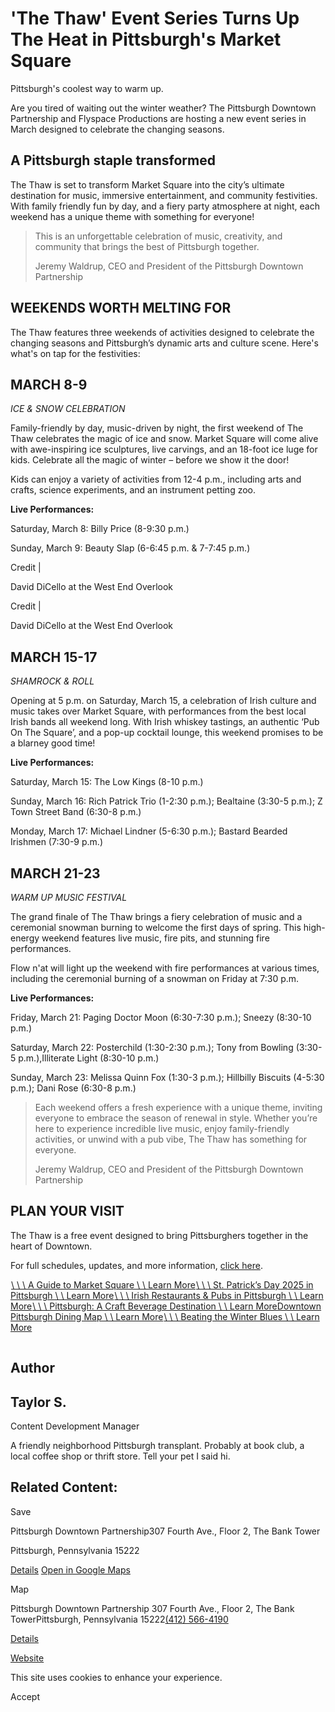 # 'The Thaw' Event Series Turns Up The Heat in Pittsburgh's Market Square

Pittsburgh's coolest way to warm up.

Are you tired of waiting out the winter weather? The Pittsburgh Downtown Partnership and Flyspace Productions are hosting a new event series in March designed to celebrate the changing seasons.

## A Pittsburgh staple transformed

The Thaw is set to transform Market Square into the city’s ultimate destination for music, immersive entertainment, and community festivities. With family friendly fun by day, and a fiery party atmosphere at night, each weekend has a unique theme with something for everyone!

> This is an unforgettable celebration of music, creativity, and community that brings the best of Pittsburgh together.
>
> Jeremy Waldrup, CEO and President of the Pittsburgh Downtown Partnership

## WEEKENDS WORTH MELTING FOR

The Thaw features three weekends of activities designed to celebrate the changing seasons and Pittsburgh’s dynamic arts and culture scene. Here's what's on tap for the festivities:

## MARCH 8-9

_ICE & SNOW CELEBRATION_

Family-friendly by day, music-driven by night, the first weekend of The Thaw celebrates the magic of ice and snow. Market Square will come alive with awe-inspiring ice sculptures, live carvings, and an 18-foot ice luge for kids. Celebrate all the magic of winter – before we show it the door!

Kids can enjoy a variety of activities from 12-4 p.m., including arts and crafts, science experiments, and an instrument petting zoo.

**Live Performances:**

Saturday, March 8: Billy Price (8-9:30 p.m.)

Sunday, March 9: Beauty Slap (6-6:45 p.m. & 7-7:45 p.m.)

Credit \|

David DiCello at the West End Overlook

Credit \|

David DiCello at the West End Overlook

## MARCH 15-17

_SHAMROCK & ROLL_

Opening at 5 p.m. on Saturday, March 15, a celebration of Irish culture and music takes over Market Square, with performances from the best local Irish bands all weekend long. With Irish whiskey tastings, an authentic ‘Pub On The Square’, and a pop-up cocktail lounge, this weekend promises to be a blarney good time!

**Live Performances:**

Saturday, March 15: The Low Kings (8-10 p.m.)

Sunday, March 16: Rich Patrick Trio (1-2:30 p.m.); Bealtaine (3:30-5 p.m.); Z Town Street Band (6:30-8 p.m.)

Monday, March 17: Michael Lindner (5-6:30 p.m.); Bastard Bearded Irishmen (7:30-9 p.m.)

## MARCH 21-23

_WARM UP MUSIC FESTIVAL_

The grand finale of The Thaw brings a fiery celebration of music and a ceremonial snowman burning to welcome the first days of spring. This high-energy weekend features live music, fire pits, and stunning fire performances.

Flow n'at will light up the weekend with fire performances at various times, including the ceremonial burning of a snowman on Friday at 7:30 p.m.

**Live Performances:**

Friday, March 21: Paging Doctor Moon (6:30-7:30 p.m.); Sneezy (8:30-10 p.m.)

Saturday, March 22: Posterchild (1:30-2:30 p.m.); Tony from Bowling (3:30-5 p.m.),Illiterate Light (8:30-10 p.m.)

Sunday, March 23: Melissa Quinn Fox (1:30-3 p.m.); Hillbilly Biscuits (4-5:30 p.m.); Dani Rose (6:30-8 p.m.)

> Each weekend offers a fresh experience with a unique theme, inviting everyone to embrace the season of renewal in style. Whether you’re here to experience incredible live music, enjoy family-friendly activities, or unwind with a pub vibe, The Thaw has something for everyone.
>
> Jeremy Waldrup, CEO and President of the Pittsburgh Downtown Partnership

## PLAN YOUR VISIT

The Thaw is a free event designed to bring Pittsburghers together in the heart of Downtown.

For full schedules, updates, and more information, [click here](https://downtownpittsburgh.com/).

[![](data:image/svg+xml;charset=utf-8,%3Csvg%20xmlns%3D%27http%3A%2F%2Fwww.w3.org%2F2000%2Fsvg%27%20width%3D%271%27%20height%3D%271%27%20style%3D%27background%3Atransparent%27%2F%3E)\\
\\
\\
A Guide to Market Square \\
\\
Learn More](https://www.visitpittsburgh.com/blog/a-guide-to-market-square/)[![People wearing uniforms carry a variety of flags during the Pittsburgh St. Patrick's Day Parade](data:image/svg+xml;charset=utf-8,%3Csvg%20xmlns%3D%27http%3A%2F%2Fwww.w3.org%2F2000%2Fsvg%27%20width%3D%271%27%20height%3D%271%27%20style%3D%27background%3Atransparent%27%2F%3E)\\
\\
\\
St. Patrick’s Day 2025 in Pittsburgh \\
\\
Learn More](https://www.visitpittsburgh.com/blog/st-patricks-day-in-pittsburgh/)[![](data:image/svg+xml;charset=utf-8,%3Csvg%20xmlns%3D%27http%3A%2F%2Fwww.w3.org%2F2000%2Fsvg%27%20width%3D%271%27%20height%3D%271%27%20style%3D%27background%3Atransparent%27%2F%3E)\\
\\
\\
Irish Restaurants & Pubs in Pittsburgh \\
\\
Learn More](https://www.visitpittsburgh.com/blog/irish-restaurants-in-pittsburgh/)[![](data:image/svg+xml;charset=utf-8,%3Csvg%20xmlns%3D%27http%3A%2F%2Fwww.w3.org%2F2000%2Fsvg%27%20width%3D%271%27%20height%3D%271%27%20style%3D%27background%3Atransparent%27%2F%3E)\\
\\
\\
Pittsburgh: A Craft Beverage Destination \\
\\
Learn More](https://www.visitpittsburgh.com/blog/pittsburgh-a-craft-beverage-destination-2/)[Downtown Pittsburgh Dining Map \\
\\
Learn More](https://www.visitpittsburgh.com/blog/downtown-pittsburgh-dining-map/)[![](data:image/svg+xml;charset=utf-8,%3Csvg%20xmlns%3D%27http%3A%2F%2Fwww.w3.org%2F2000%2Fsvg%27%20width%3D%271%27%20height%3D%271%27%20style%3D%27background%3Atransparent%27%2F%3E)\\
\\
\\
Beating the Winter Blues \\
\\
Learn More](https://www.visitpittsburgh.com/blog/beating-the-winter-blues/)

![Taylor S.](data:image/svg+xml;charset=utf-8,%3Csvg%20xmlns%3D%27http%3A%2F%2Fwww.w3.org%2F2000%2Fsvg%27%20width%3D%271%27%20height%3D%271%27%20style%3D%27background%3Atransparent%27%2F%3E)

## Author

## Taylor S.

Content Development Manager

A friendly neighborhood Pittsburgh transplant.
Probably at book club, a local coffee shop or thrift store. Tell your pet I said hi.

## Related Content:

Save

Pittsburgh Downtown Partnership307 Fourth Ave., Floor 2, The Bank Tower

Pittsburgh, Pennsylvania 15222

[Details](https://www.visitpittsburgh.com/directory/pittsburgh-downtown-partnership/) [Open in Google Maps](http://maps.google.com/?q=307%20Fourth%20Ave.%2C%20Floor%202%2C%20The%20Bank%20Tower%0APittsburgh%2C%20Pennsylvania%2015222%0A)

Map

Pittsburgh Downtown Partnership
307 Fourth Ave., Floor 2, The Bank TowerPittsburgh, Pennsylvania 15222[(412) 566-4190](tel:+1-412-566-4190)

[Details](https://www.visitpittsburgh.com/directory/pittsburgh-downtown-partnership/)

[Website](http://www.downtownpittsburgh.com/)

This site uses cookies to enhance your experience.



Accept
